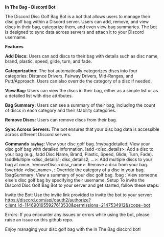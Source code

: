 **In The Bag - Discord Bot**

The Discord Disc Golf Bag Bot is a bot that allows users to manage their disc golf bag within a Discord server. Users can add, remove, and view discs in their bag, categorize them, and even view bag summaries. The bot is designed to sync data across servers and attach it to your Discord username.

**Features**

**Add Discs:** Users can add discs to their bag with details such as disc name, brand, plastic, speed, glide, turn, and fade.

**Categorization:** The bot automatically categorizes discs into four categories: Distance Drivers, Fairway Drivers, Mid-Ranges, and Putt/Approach. Users can also override the category of a disc if needed.

**View Bag:** Users can view the discs in their bag, either as a simple list or as a detailed list with disc attributes.

**Bag Summary:** Users can see a summary of their bag, including the count of discs in each category and their stability categories.

**Remove Discs:** Users can remove discs from their bag.

**Sync Across Servers:** The bot ensures that your disc bag data is accessible across different Discord servers.

**Commands**
**`!mybag`:** View your disc golf bag.
!mybagdetailed: View your disc golf bag with detailed information.
!add <disc_details>: Add a disc to your bag (e.g., !add Disc Name, Brand, Plastic, Speed, Glide, Turn, Fade).
!addMultiple <disc_details1; disc_details2; ...>: Add multiple discs to your bag at once.
!removeDisc <disc_name>: Remove a disc from your bag.
!override <disc_name>, <category>: Override the category of a disc in your bag.
!bagSummary: View a summary of your disc golf bag.
!bag <username>: View someone else's disc golf bag by specifying their username.
Setup
To invite the Discord Disc Golf Bag Bot to your server and get started, follow these steps:

Invite the Bot: Use the invite link provided to invite the bot to your server: https://discord.com/api/oauth2/authorize?client_id=1146901955927613530&permissions=2147534912&scope=bot


Errors: If you encounter any issues or errors while using the bot, please raise an issue on this github repo.

Enjoy managing your disc golf bag with the In The Bag discord bot!
